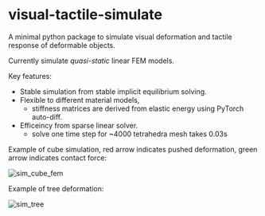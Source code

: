 # visual-tactile-simulate

A minimal python package to simulate visual deformation and tactile response of deformable objects.

Currently simulate *quasi-static* linear FEM models. 

Key features:
+ Stable simulation from stable implicit equilibrium solving. 
+ Flexible to different material models, 
    - stiffness matrices are derived from elastic energy using PyTorch auto-diff.
+ Efficeincy from sparse linear solver. 
    - solve one time step for ~4000 tetrahedra mesh takes 0.03s

Example of cube simulation, red arrow indicates pushed deformation, green arrow indicates contact force:

![sim_cube_fem](https://github.com/ShaoxiongYao/visual-tactile-simulate/assets/49648374/a442b3dc-0625-4030-a52c-b5cb497e6abe)

Example of tree deformation: 

![sim_tree](https://github.com/ShaoxiongYao/visual-tactile-simulate/assets/49648374/0a2e33f1-69d6-4223-9223-a4374959a4c8)
